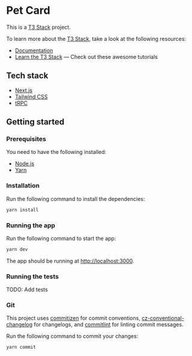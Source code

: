 # Pet Card

This is a [T3 Stack](https://create.t3.gg/) project.

To learn more about the [T3 Stack](https://create.t3.gg/), take a look at the following resources:

- [Documentation](https://create.t3.gg/)
- [Learn the T3 Stack](https://create.t3.gg/en/faq#what-learning-resources-are-currently-available) — Check out these awesome tutorials

## Tech stack

- [Next.js](https://nextjs.org)
- [Tailwind CSS](https://tailwindcss.com)
- [tRPC](https://trpc.io)

## Getting started

### Prerequisites

You need to have the following installed:

- [Node.js](https://nodejs.org/en/download/)
- [Yarn](https://yarnpkg.com/getting-started/install)

### Installation

Run the following command to install the dependencies:

```bash
yarn install
```

### Running the app

Run the following command to start the app:

```bash
yarn dev
```

The app should be running at [http://localhost:3000](http://localhost:3000).


### Running the tests

TODO: Add tests

### Git

This project uses [commitizen](https://github.com/commitizen/cz-cli) for commit conventions, [cz-conventional-changelog](https://github.com/commitizen/cz-conventional-changelog) for changelogs, and [commitlint](https://github.com/conventional-changelog/commitlint) for linting commit messages.

Run the following command to commit your changes:

```bash
yarn commit
```
